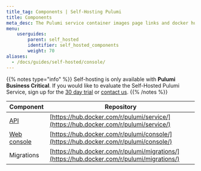 ```yaml
---
title_tag: Components | Self-Hosting Pulumi
title: Components
meta_desc: The Pulumi service container images page links and docker hub links.
menu:
    userguides:
        parent: self_hosted
        identifier: self_hosted_components
        weight: 70
aliases:
  - /docs/guides/self-hosted/console/
---
```


{{% notes type="info" %}}
Self-hosting is only available with **Pulumi Business Critical**. If you would like to evaluate the Self-Hosted Pulumi Service, sign up for the [30 day trial](/product/self-hosted#self-hosted-trial) or [contact us](/contact/).
{{% /notes %}}

| Component | Repository |
| --------- | ---------- |
| [API](/docs/guides/self-hosted/components/api/) | [https://hub.docker.com/r/pulumi/service/](https://hub.docker.com/r/pulumi/service/) |
| [Web console](/docs/guides/self-hosted/components/console/) |	[https://hub.docker.com/r/pulumi/console/](https://hub.docker.com/r/pulumi/console/) |
| Migrations | [https://hub.docker.com/r/pulumi/migrations/](https://hub.docker.com/r/pulumi/migrations/) |
